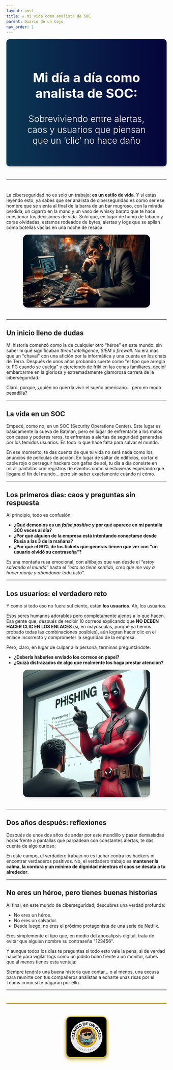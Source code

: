 ```yaml
---
layout: post
title: ♿ Mi vida como analista de SOC
parent: Diario de un Cojo
nav_order: 1
---
```


<div style="background: linear-gradient(to right,rgb(11, 56, 83),rgb(5, 3, 59)); padding: 40px; border-radius: 10px; text-align: center; color: white; box-shadow: 0 4px 8px rgba(0, 0, 0, 0.1); margin-bottom: 30px;">
    <h1 style="font-size: 2.5rem; font-weight: bold; margin-bottom: 10px;">Mi día a día como analista de SOC:</h1>
    <h2 style="font-size: 1.75rem; font-weight: 300;">Sobreviviendo entre alertas, caos y usuarios que piensan que un ‘clic’ no hace daño</h2>
</div>

<hr style="border: none; border-top: 1px solidrgb(242, 255, 3); margin: 40px 0; width: 100%;">

La ciberseguridad no es solo un trabajo; **es un estilo de vida**. Y si estás leyendo esto, ya sabes que ser analista de ciberseguridad es como ser ese hombre que se sienta al final de la barra de un bar mugroso, con la mirada perdida, un cigarro en la mano y un vaso de whisky barato que te hace cuestionar tus decisiones de vida. Solo que, en lugar de humo de tabaco y caras olvidadas, estamos rodeados de bytes, alertas y logs que se apilan como botellas vacías en una noche de resaca.

<div style="text-align: center;">
    <img src="/assets/images/Mi vida como analista de SOC/fumando.jpeg" alt="depre" style="border-radius: 15px; max-width: 80%; box-shadow: 0 4px 8px rgba(0, 0, 0, 0.1); margin-bottom: 20px;">
</div>

---

## Un inicio lleno de dudas

Mi historia comenzó como la de cualquier otro “héroe” en este mundo: sin saber ni qué significaban *threat intelligence*, *SIEM* o *firewall*. No era más que un "chaval" con una afición por la informática y una cuenta en los chats de Terra. Después de unos años probando suerte como "el tipo que arregla tu PC cuando se cuelga" y ejerciendo de friki en las cenas familiares, decidí embarcarme en la gloriosa y extremadamente glamorosa carrera de la ciberseguridad. 

Claro, porque, ¿quién no querría vivir el sueño americano... pero en modo pesadilla?

---

## La vida en un SOC

Empecé, como no, en un SOC (Security Operations Center). Este lugar es básicamente la cueva de Batman, pero en lugar de enfrentarte a los malos con capas y poderes raros, te enfrentas a alertas de seguridad generadas por los temidos usuarios. Es todo lo que hace falta para salvar el mundo.

En ese momento, te das cuenta de que tu vida no será nada como los anuncios de películas de acción. En lugar de saltar de edificios, cortar el cable rojo o perseguir hackers con gafas de sol, tu día a día consiste en mirar pantallas con registros de eventos como si estuvieras esperando que llegara el fin del mundo… pero sin saber exactamente cuándo ni cómo.

---

## Los primeros días: caos y preguntas sin respuesta

Al principio, todo es confusión: 

- **¿Qué demonios es un *false positive* y por qué aparece en mi pantalla 300 veces al día?**  
- **¿Por qué alguien de la empresa está intentando conectarse desde Rusia a las 3 de la mañana?**  
- **¿Por qué el 90% de los tickets que generas tienen que ver con "un usuario olvidó su contraseña"?**

Es una montaña rusa emocional, con altibajos que van desde el *“estoy salvando el mundo”* hasta el *“esto no tiene sentido, creo que me voy a hacer monje y abandonar todo esto”*.

---

## Los usuarios: el verdadero reto

Y como si todo eso no fuera suficiente, están **los usuarios**. Ah, los usuarios. 

Esos seres humanos adorables pero completamente ajenos a lo que hacen. Esa gente que, después de recibir 10 correos explicando que **NO DEBEN HACER CLIC EN LOS ENLACES** (sí, en mayúsculas, porque ya hemos probado todas las combinaciones posibles), aún logran hacer clic en el enlace incorrecto y comprometer la seguridad de la empresa. 

Pero, claro, en lugar de culpar a la persona, terminas preguntándote:  

- **¿Debería haberles enviado los correos en papel?**  
- **¿Quizá disfrazados de algo que realmente los haga prestar atención?**

<div style="text-align: center;">
    <img src="/assets/images/Mi vida como analista de SOC/deadpool.jpeg" alt="Mi Imagen" style="border-radius: 15px; max-width: 80%; box-shadow: 0 4px 8px rgba(0, 0, 0, 0.1); margin-bottom: 20px;">
</div>

---

## Dos años después: reflexiones

Después de unos dos años de andar por este mundillo y pasar demasiadas horas frente a pantallas que parpadean con constantes alertas, te das cuenta de algo curioso: 

En este campo, el verdadero trabajo no es luchar contra los hackers ni encontrar verdaderos positivos. No, el verdadero trabajo es **mantener la calma, la cordura y un mínimo de dignidad mientras el caos se desata a tu alrededor**.

---

## No eres un héroe, pero tienes buenas historias

Al final, en este mundo de ciberseguridad, descubres una verdad profunda: 

- No eres un héroe.  
- No eres un salvador.  
- Desde luego, no eres el próximo protagonista de una serie de Netflix.  

Eres simplemente el tipo que, en medio del apocalipsis digital, trata de evitar que alguien nombre su contraseña "123456". 

Y aunque todos los días te preguntas si todo esto vale la pena, si de verdad naciste para vigilar logs como un jodido búho frente a un monitor, sabes que al menos tienes esta ventaja: 

Siempre tendrás una buena historia que contar… o al menos, una excusa para reunirte con tus compañeros analistas a echarte unas risas por el Teams como si te pagaran por ello.

---
<hr style="border: none; border-top: 1px solid #FFD700; margin: 40px 0; width: 100%; opacity: 0.9; box-shadow: 0 2px 4px rgba(255, 215, 0, 0.3);">

<div style="text-align: center; margin: 40px 0;">
  <img src="/assets/images/cojo.png" alt="Firma" style="max-width: 25%; height: auto; border-radius: 15px; border: 2px solid #FFD700; box-shadow: 0 8px 16px rgba(255, 215, 0, 0.4), 0 4px 8px rgba(0, 0, 0, 0.5); filter: brightness(0.95) saturate(1.1);">
</div>